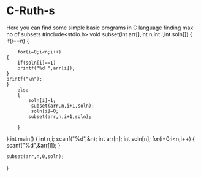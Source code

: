 # C-Ruth-s
Here you can find some simple basic programs in C language
finding max no of subsets
#include<stdio.h>
void subset(int arr[],int n,int i,int soln[])
{
    if(i==n)
    {

        for(i=0;i<n;i++)
    {
        if(soln[i]==1)
        printf("%d ",arr[i]);
    }
    printf("\n");
    }
        else
        {
            soln[i]=1;
             subset(arr,n,i+1,soln);
             soln[i]=0;
            subset(arr,n,i+1,soln);

        }
}
int main()
{
    int n,i;
    scanf("%d",&n);
    int arr[n];
    int soln[n];
    for(i=0;i<n;i++)
    {
        scanf("%d",&arr[i]);
    }

    subset(arr,n,0,soln);
}

